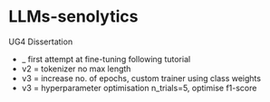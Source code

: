 # LLMs-senolytics
UG4 Dissertation


- _ first attempt at fine-tuning following tutorial
- v2 = tokenizer no max length
- v3 = increase no. of epochs, custom trainer using class weights
- v3 = hyperparameter optimisation n_trials=5, optimise f1-score

